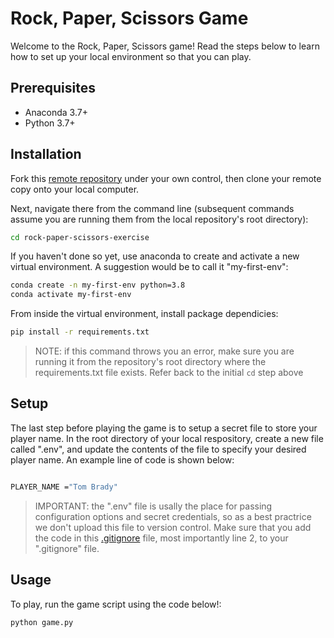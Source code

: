 # Rock, Paper, Scissors Game

Welcome to the Rock, Paper, Scissors game! Read the steps below to learn how to set up your local environment so that you can play.

## Prerequisites

+ Anaconda 3.7+
+ Python 3.7+

## Installation

Fork this [remote repository](https://github.com/zky44/rock-paper-scissors-exercise) under your own control, then clone your remote copy onto your local computer.

Next, navigate there from the command line (subsequent commands assume you are running them from the local repository's root directory):

```sh
cd rock-paper-scissors-exercise
```

If you haven't done so yet, use anaconda to create and activate a new virtual environment. A suggestion would be to call it "my-first-env":

```sh
conda create -n my-first-env python=3.8
conda activate my-first-env
```

From inside the virtual environment, install package dependicies:

```sh
pip install -r requirements.txt
```

> NOTE: if this command throws you an error, make sure you are running it from the repository's root directory where the requirements.txt file exists. Refer back to the initial `cd` step above

## Setup

The last step before playing the game is to setup a secret file to store your player name. In the root directory of your local respository, create a new file called ".env", and update the contents of the file to specify your desired player name. An example line of code is shown below:

```sh

PLAYER_NAME ="Tom Brady"
```

>IMPORTANT: the ".env" file is usally the place for passing configuration options and secret credentials, so as a best practrice we don't upload this file to version control. Make sure that you add the code in this [.gitignore](/.gitignore) file, most importantly line 2, to your ".gitignore" file.

## Usage

To play, run the game script using the code below!:

```py
python game.py
